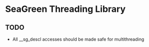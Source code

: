 # SeaGreen Threading Library

## TODO

* All __sg_descl accesses should be made safe for multithreading


